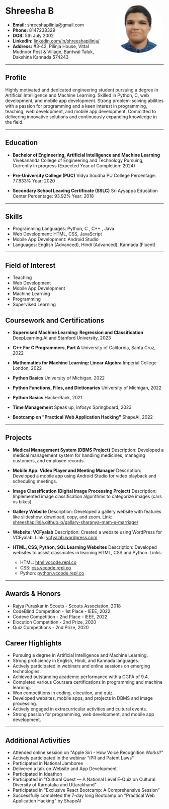 
<style>
  .profile-picture {
    width: 160px;
    height: 150px;
    object-fit: cover;
    border-radius: 50%;
    float: right;
    margin-left: 20px;
  }
  
</style>

<div>
  <img src="photo.png" alt="Profile Picture" class="profile-picture">
  <h1><strong>Shreesha B</strong></h1>
  <ul>
    <li><strong>Email:</strong> shreeshapilinja@gmail.com</li>
    <li><strong>Phone:</strong> 8147238329</li>
    <li><strong>DOB:</strong> 5th July 2002</li>
    <li><strong>LinkedIn:</strong> <a href="https://www.linkedin.com/in/shreeshapilinja/">linkedin.com/in/shreeshapilinja/</a></li>
    <li><strong>Address:</strong> #3-42, Pilinja House, Vittal Mudnoor Post & Village, Bantwal Taluk, Dakshina Kannada 574243</li>
  </ul>
</div>

---

## Profile
Highly motivated and dedicated engineering student pursuing a degree in Artificial Intelligence and Machine Learning. Skilled in Python, C, web development, and mobile app development. Strong problem-solving abilities with a passion for programming and a keen interest in programming, teaching, web development, and mobile app development. Committed to delivering innovative solutions and continuously expanding knowledge in the field.

---

## Education
- **Bachelor of Engineering, Artificial Intelligence and Machine Learning**
  Vivekananda College of Engineering and Technology
  Pursuing, Currently in progress (Expected Year of Completion: 2024)

- **Pre-University College (PUC)**
  Vidya Soudha PU College
  Percentage: 77.833%
  Year: 2020

- **Secondary School Leaving Certificate (SSLC)**
  Sri Ayyappa Education Center
  Percentage: 93.92%
  Year: 2018

---

## Skills
- Programming Languages: Python, C , C++ , Java 
- Web Development: HTML, CSS, JavaScript
- Mobile App Development: Android Studio
- Languages: English (Advanced), Hindi (Advanced), Kannada (Fluent)

---

## Field of Interest
- Teaching
- Web Development
- Mobile App Development
- Machine Learning
- Programming
- Supervised Learning


## Coursework and Certifications
- **Supervised Machine Learning: Regression and Classification**
  DeepLearning.AI and Stanford University, 2023

- **C++ For C Programmers, Part A**
  University of California, Santa Cruz, 2022

- **Mathematics for Machine Learning: Linear Algebra**
  Imperial College London, 2022

- **Python Basics**
  University of Michigan, 2022

- **Python Functions, Files, and Dictionaries**
  University of Michigan, 2022

- **Python Basics**
  HackerRank, 2021

- **Time Management**
  Speak up, Infosys Springboard, 2023

- **Bootcamp on "Practical Web Application Hacking"**
  ShapeAl, 2022

---

## Projects
- **Medical Management System (DBMS Project)**
  Description: Developed a medical management system for handling medicines, managing customers, and employee records.

- **Mobile App: Video Player and Meeting Manager**
  Description: Developed a mobile app using Android Studio for video playback and scheduling meetings.

- **Image Classification (Digital Image Processing Project)**
  Description: Implemented image classification algorithms to categorize images (cars vs bikes).

- **Gallery Website**
  Description: Developed a gallery website with features like slideshow, download, copy, and zoom.
  Link: [shreeshapilinja.github.io/gallary-sharanya-mam-s-marriage/](https://shreeshapilinja.github.io/gallary-sharanya-mam-s-marriage/)

- **Website: VCFyalab**
  Description: Created a website using WordPress for VCFyalab.
  Link: [vcfyalab.wordpress.com](https://vcfyalab.wordpress.com/)

- **HTML, CSS, Python, SQL Learning Websites**
  Description: Developed websites to assist classmates in learning HTML, CSS and Python.
  Links:
    - HTML: [html.vccode.repl.co](https://html.vccode.repl.co/)
    - CSS: [css.vccode.repl.co](https://css.vccode.repl.co/)
    - Python: [python.vccode.repl.co](https://python.vccode.repl.co/)

---

## Awards & Honors
- Rajya Puraskar in Scouts - Scouts Association, 2018
- CodeBlind Competition - 1st Place - IEEE, 2022
- Codeve Competition - 2nd Place - IEEE, 2022
- Elocution Competition - 2nd Prize, 2020
- Quiz Competitions - 2nd Prize, 2020


## Career Highlights
- Pursuing a degree in Artificial Intelligence and Machine Learning.
- Strong proficiency in English, Hindi, and Kannada languages.
- Actively participated in webinars and online sessions on emerging technologies.
- Achieved outstanding academic performance with a CGPA of 9.4.
- Completed various Coursera certifications in programming and machine learning.
- Won competitions in coding, elocution, and quiz.
- Developed websites, mobile apps, and projects in DBMS and image processing.
- Actively engaged in extracurricular activities and cultural events.
- Strong passion for programming, web development, and mobile app development.

---

## Additional Activities
- Attended online session on "Apple Siri - How Voice Recognition Works?"
- Actively participated in the webinar "IPR and Patent Laws"
- Participated in National Jamboree
- Delivered a talk on Website and App Development
- Participated in Ideathon
- Participated in "Cultural Quest — A National Level E-Quiz on Cultural Diversity of Karnataka and Uttarakhand"
- Participated in "Exclusive React Bootcamp: A Comprehensive Session"
- Successfully completed the 7-day long Bootcamp on "Practical Web Application Hacking" by ShapeAl
